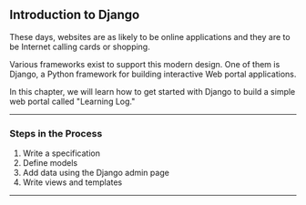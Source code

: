 ## Introduction to Django

These days, websites are as likely to be online applications and they are to be
Internet calling cards or shopping.

Various frameworks exist to support this modern design. One of them is Django, a
Python framework for building interactive Web portal applications.

In this chapter, we will learn how to get started with Django to build a simple
web portal called "Learning Log."

---

### Steps in the Process

1. Write a specification
2. Define models
3. Add data using the Django admin page
4. Write views and templates

---


